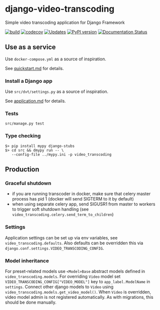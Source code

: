 # django-video-transcoding

Simple video transcoding application for Django Framework

[![build](https://github.com/just-work/django-video-transcoding/workflows/build/badge.svg?branch=master)](https://github.com/just-work/django-video-transcoding/actions?query=event%3Apush+branch%3Amaster+workflow%3Abuild)
[![codecov](https://codecov.io/gh/just-work/django-video-transcoding/branch/master/graph/badge.svg)](https://codecov.io/gh/just-work/django-video-transcoding)
[![Updates](https://pyup.io/repos/github/just-work/django-video-transcoding/shield.svg)](https://pyup.io/repos/github/just-work/django-video-transcoding/)
[![PyPI version](https://badge.fury.io/py/django-video-transcoding.svg)](http://badge.fury.io/py/django-video-transcoding)
[![Documentation Status](https://readthedocs.org/projects/django-video-transcoding/badge/?version=latest)](https://django-video-transcoding.readthedocs.io/en/latest/?badge=latest)

## Use as a service

Use `docker-compose.yml` as a source of inspiration.

See [quickstart.md](docs/source/quickstart.md) for details.

### Install a Django app

Use `src/dvt/settings.py` as a source of inspiration.

See [application.md](docs/source/application.md) for details.

### Tests

```
src/manage.py test
```

### Type checking

```
$> pip install mypy django-stubs
$> cd src && dmypy run -- \
   --config-file ../mypy.ini -p video_transcoding

```

## Production

### Graceful shutdown

* if you are running transcoder in docker, make sure that celery master process
  has pid 1 (docker will send SIGTERM to it by default)
* when using separate celery app, send SIGUSR1 from master to workers to trigger
  soft shutdown handling
  (see `video_transcoding.celery.send_term_to_children`)

### Settings

Application settings can be set up via env variables, see `video_transcoding.defaults`.
Also defaults can be overridden this via `django.conf.settings.VIDEO_TRANSCODING_CONFIG`.

### Model inheritance

For preset-related models use `<Model>Base` abstract models defined in `video_transcoding.models`.
For overriding `Video` model set `VIDEO_TRANSCODING_CONFIG["VIDEO_MODEL"]` key to `app_label.ModelName` in `settings`.
Connect other django models to `Video` using `video_transcoding.models.get_video_model()`.
When `Video` is overridden, video model admin is not registered automatically. As with migrations, this should be
done manually.